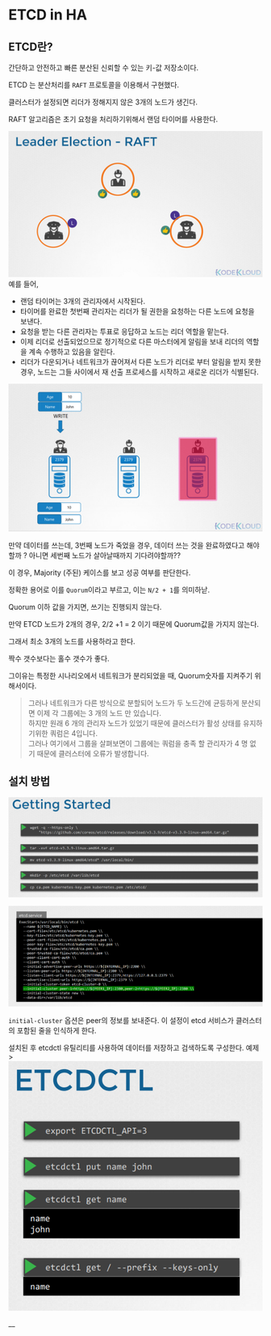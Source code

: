 # ETCD in HA
## ETCD란?
간단하고 안전하고 빠른 분산된 신뢰할 수 있는 키-값 저장소이다.

ETCD 는 분산처리를 `RAFT` 프로토콜을 이용해서 구현했다.

클러스터가 설정되면 리더가 정해지지 않은 3개의 노드가 생긴다.

RAFT 알고리즘은 초기 요청을 처리하기위해서 랜덤 타이머를 사용한다.

![design11](../contents/design10.PNG)  
예를 들어, 
* 랜덤 타이머는 3개의 관리자에서 시작된다. 
* 타이머를 완료한 첫번째 관리자는 리더가 될 권한을 요청하는 다른 노드에 요청을 보낸다.
* 요청을 받는 다른 관리자는 투표로 응답하고 노드는 리더 역할을 맡는다.
* 이제 리더로 선출되었으므로 정기적으로 다른 마스터에게 알림을 보내 리더의 역할을 계속 수행하고 있음을 알린다.
* 리더가 다운되거나 네트워크가 끊어져서 다른 노드가 리더로 부터 알림을 받지 못한 경우, 노드는 그들 사이에서 재 선출 프로세스를 시작하고 새로운 리더가 식별된다.

![design11](../contents/design11.PNG)

만약 데이터를 쓰는데, 3번째 노드가 죽었을 경우, 데이터 쓰는 것을 완료하였다고 해야할까 ? 아니면 세번째 노드가 살아날때까지 기다려야할까??

이 경우, Majority (주된) 케이스를 보고 성공 여부를 판단한다.

정확한 용어로 이를 `Quorum`이라고 부르고, 이는 `N/2 + 1`를 의미하낟.

Quorum 이하 값을 가지면, 쓰기는 진행되지 않는다.

만약 ETCD 노드가 2개의 경우, 2/2 +1 = 2 이기 때문에 Quorum값을 가지지 않는다.

그래서 최소 3개의 노드를 사용하라고 한다.

짝수 갯수보다는 홀수 갯수가 좋다.

그이유는 특정한 시나리오에서 네트워크가 분리되었을 때, Quorum숫자를 지켜주기 위해서이다.

> 그러나 네트워크가 다른 방식으로 분할되어 노드가 두 노드간에 균등하게 분산되면 이제 각 그룹에는 3 개의 노드 만 있습니다.  
>  하지만 원래 6 개의 관리자 노드가 있었기 때문에 클러스터가 활성 상태를 유지하기위한 쿼럼은 4입니다.  
>  그러나 여기에서 그룹을 살펴보면이 그룹에는 쿼럼을 충족 할 관리자가 4 명 없기 때문에 클러스터에 오류가 발생합니다.  

## 설치 방법
![design12](../contents/design12.PNG)

![design13](../contents/design13.PNG)

`initial-cluster` 옵션은 peer의 정보를 보내준다. 이 설정이 etcd 서비스가 클러스터의 포함된 줄을 인식하게 한다.

설치된 후 etcdctl 유틸리티를 사용하여 데이터를 저장하고 검색하도록 구성한다.
예제 >  
![design14](../contents/design14.PNG)

__







 
